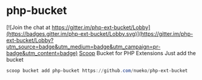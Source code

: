 # php-bucket

[![Join the chat at https://gitter.im/php-ext-bucket/Lobby](https://badges.gitter.im/php-ext-bucket/Lobby.svg)](https://gitter.im/php-ext-bucket/Lobby?utm_source=badge&utm_medium=badge&utm_campaign=pr-badge&utm_content=badge)
[Scoop](http://scoop.sh) Bucket for PHP Extensions
Just add the bucket
```powershell
scoop bucket add php-bucket https://github.com/nueko/php-ext-bucket
```
